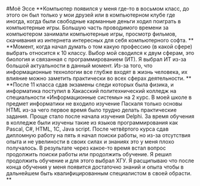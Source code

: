 #Моё Эссе
**Компьютер появился у меня где-то в восьмом класс, до этого он был только у мои друзей или в компьютерном клубе где иногда, когда были свободные карманные деньги ходил поиграть в компьютерные игры. Большую часть проводимого времени за компьютером занимали компьютерные игры, просмотр фильмов, скачивания из интернета интересных для себя компьютерного софта. **
**Момент, когда начал думать о том какую профессию (в какой сфере) выбрать относится к 10 классу. Выбор мой сводился к двум сферам, это биология и связанная с программированием (ИТ). Я выбрал ИТ из-за большой актуальности в данный момент. Из-за того, что информационные технологии все глубже входят в жизнь человека, их влияние можно заметить практически во всех сферах деятельности. ** 
**После 11 класса сдав экзамены следи которых была физика, и информатика поступил в Хакасский политехнический колледж на специальности «Информационные системы» на 2 курс. В моей школе в предмет информатики не входило изучение Паскаля только основы HTML из-за чего первое время было трудно делать практические задания. Проще стало после начала изучения Delphi. За время обучения в колледже были изучены такие из языков программирования как Pascal, C#, HTML, 1C, Java script. После четвёртого курса сдав дипломную работу на пять я начал поиски работы, но из-за отсутствия опыта и не увелиности в своих силах и знаниях это у меня плохо получалось. В результате через какое-то время встал вопрос продолжить поиски работы или продолжить обучение. Я решил продолжить обучение и для этого выбрал ХГУ. Я расщипываю что после конца обучения у меня появится достаточно знаний и опыта чтобы в дальнейшем быть квалифицированным специалистом в своей обрасти. **       
